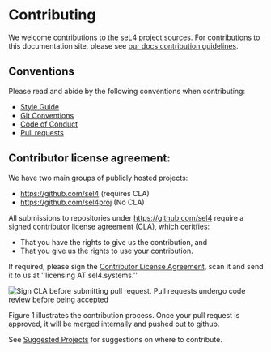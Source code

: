 # Contributing

We welcome contributions to the seL4 project sources. For contributions to this documentation site,
please see [our docs contribution guidelines](DocsContributing).

## Conventions

Please read and abide by the following conventions when contributing:

- [Style Guide](StyleGuide)
- [Git Conventions](GitConventions)
- [Code of Conduct](Conduct)
- [Pull requests](CodeReview)

## Contributor license agreement:

We have two main groups of publicly hosted projects:

- <https://github.com/sel4> (requires CLA)
- <https://github.com/sel4proj> (No CLA)

All submissions to repositories under <https://github.com/sel4> require
a signed contributor license agreement (CLA), which ceritfies:

- That you have the rights to give us the contribution, and
- That you give us the rights to use your contribution.

If required, please sign the
[Contributor License Agreement](https://sel4.systems/Community/Contributing/seL4-CLA.pdf), scan it and send it to us at ''licensing AT
sel4.systems.''

<img src="http://i.imgur.com/kuAok5A.png" alt="Sign CLA before submitting pull request.  Pull requests undergo code review before being accepted" />

Figure 1 illustrates the contribution process. Once your pull request is approved, it will be merged
internally and pushed out to github.

See [Suggested Projects](SuggestedProjects) for suggestions on where to contribute.
